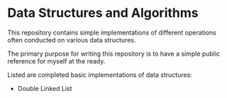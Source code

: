# Data Structures and Algorithms

This repository contains simple implementations of different operations often
conducted on various data structures.

The primary purpose for writing this repository is to have a simple public
reference for myself at the ready.

Listed are completed basic implementations of data structures:

- Double Linked List
